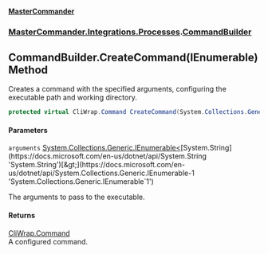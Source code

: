 #### [MasterCommander](MasterCommander.md 'MasterCommander')
### [MasterCommander.Integrations.Processes](MasterCommander.Integrations.Processes.md 'MasterCommander.Integrations.Processes').[CommandBuilder](CommandBuilder.md 'MasterCommander.Integrations.Processes.CommandBuilder')

## CommandBuilder.CreateCommand(IEnumerable<string>) Method

Creates a command with the specified arguments, configuring the executable path and working directory.

```csharp
protected virtual CliWrap.Command CreateCommand(System.Collections.Generic.IEnumerable<string> arguments);
```
#### Parameters

<a name='MasterCommander.Integrations.Processes.CommandBuilder.CreateCommand(System.Collections.Generic.IEnumerable_string_).arguments'></a>

`arguments` [System.Collections.Generic.IEnumerable&lt;](https://docs.microsoft.com/en-us/dotnet/api/System.Collections.Generic.IEnumerable-1 'System.Collections.Generic.IEnumerable`1')[System.String](https://docs.microsoft.com/en-us/dotnet/api/System.String 'System.String')[&gt;](https://docs.microsoft.com/en-us/dotnet/api/System.Collections.Generic.IEnumerable-1 'System.Collections.Generic.IEnumerable`1')

The arguments to pass to the executable.

#### Returns
[CliWrap.Command](https://docs.microsoft.com/en-us/dotnet/api/CliWrap.Command 'CliWrap.Command')  
A configured command.